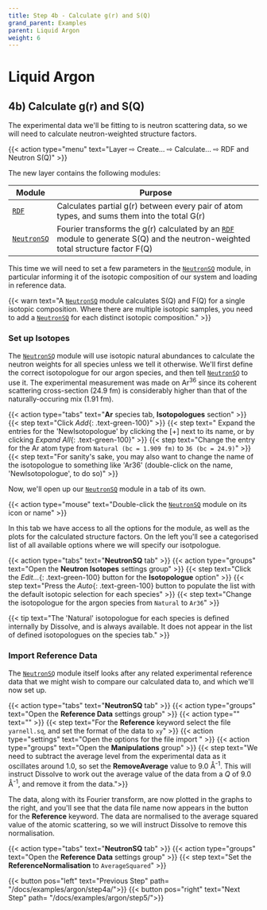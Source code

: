 ```yaml
---
title: Step 4b - Calculate g(r) and S(Q)
grand_parent: Examples
parent: Liquid Argon
weight: 6
---
```

# Liquid Argon

## 4b) Calculate g(r) and S(Q)

The experimental data we'll be fitting to is neutron scattering data, so we will need to calculate neutron-weighted structure factors.

{{< action type="menu" text="Layer &#8680; Create... &#8680; Calculate... &#8680; RDF and Neutron S(Q)" >}}

The new layer contains the following modules:

| Module | Purpose |
|--------|---------|
| [`RDF`](../../userguide/modules/rdf) | Calculates partial g(r) between every pair of atom types, and sums them into the total G(r) |
| [`NeutronSQ`](../../userguide/modules/neutronsq) | Fourier transforms the g(r) calculated by an [`RDF`](../../userguide/modules/rdf) module to generate S(Q) and the neutron-weighted total structure factor F(Q) |

This time we will need to set a few parameters in the [`NeutronSQ`](../../userguide/modules/neutronsq) module, in particular informing it of the isotopic composition of our system and loading in reference data.

{{< warn text="A [`NeutronSQ`](../../userguide/modules/neutronsq) module calculates S(Q) and F(Q) for a single isotopic composition. Where there are multiple isotopic samples, you need to add a [`NeutronSQ`](../../userguide/modules/neutronsq) for each distinct isotopic composition." >}}


### Set up Isotopes

The [`NeutronSQ`](../../userguide/modules/neutronsq) module will use isotopic natural abundances to calculate the neutron weights for all species unless we tell it otherwise. We'll first define the correct isotopologue for our argon species, and then tell [`NeutronSQ`](../../userguide/modules/neutronsq) to use it. The experimental measurement was made on Ar<sup>36</sup> since its coherent scattering cross-section (24.9 fm) is considerably higher than that of the naturally-occuring mix (1.91 fm).

{{< action type="tabs" text="**Ar** species tab, **Isotopologues** section" >}}
{{< step text="Click _Add_{: .text-green-100}" >}}
{{< step text=" Expand the entries for the 'NewIsotopologue' by clicking the [+] next to its name, or by clicking _Expand All_{: .text-green-100}" >}}
{{< step text="Change the entry for the Ar atom type from `Natural (bc = 1.909 fm)` to `36 (bc = 24.9)`" >}}
{{< step text="For sanity's sake, you may also want to change the name of the isotopologue to something like 'Ar36' (double-click on the name, 'NewIsotopologue', to do so)" >}}

Now, we'll open up our [`NeutronSQ`](../../userguide/modules/neutronsq) module in a tab of its own.

{{< action type="mouse" text="Double-click the [`NeutronSQ`](../../userguide/modules/neutronsq) module on its icon or name" >}}


In this tab we have access to all the options for the module, as well as the plots for the calculated structure factors. On the left you'll see a categorised list of all available options where we will specify our isotpologue.

{{< action type="tabs" text="**NeutronSQ** tab" >}}
{{< action type="groups" text="Open the **Neutron Isotopes** settings group" >}}
{{< step text="Click the _Edit..._{: .text-green-100} button for the **Isotopologue** option" >}}
{{< step text="Press the _Auto_{: .text-green-100} button to populate the list with the default isotopic selection for each species" >}}
{{< step text="Change the isotopologue for the argon species from `Natural` to `Ar36`" >}}

{{< tip text="The 'Natural' isotopologue for each species is defined internally by Dissolve, and is always available. It does not appear in the list of defined isotopologues on the species tab." >}}

### Import Reference Data

The [`NeutronSQ`](../../userguide/modules/neutronsq) module itself looks after any related experimental reference data that we might wish to compare our calculated data to, and which we'll now set up.

{{< action type="tabs" text="**NeutronSQ** tab" >}}
{{< action type="groups" text="Open the **Reference Data** settings group" >}}
{{< action type="" text="" >}}
{{< step text="For the **Reference** keyword select the file `yarnell.sq`, and set the format of the data to `xy`" >}}
{{< action type="settings" text="Open the options for the file import " >}}
{{< action type="groups" text="Open the **Manipulations** group" >}}
{{< step text="We need to subtract the average level from the experimental data as it oscillates around 1.0, so set the **RemoveAverage** value to 9.0 &#8491;<sup>-1</sup>. This will instruct Dissolve to work out the average value of the data from a _Q_ of 9.0 &#8491;<sup>-1</sup>, and remove it from the data.">}}

The data, along with its Fourier transform, are now plotted in the graphs to the right, and you'll see that the data file name now appears in the button for the **Reference** keyword. The data are normalised to the average squared value of the atomic scattering, so we will instruct Dissolve to remove this normalisation.

{{< action type="tabs" text="**NeutronSQ** tab" >}}
{{< action type="groups" text="Open the **Reference Data** settings group" >}}
{{< step text="Set the **ReferenceNormalisation** to `AverageSquared`" >}}


{{< button pos="left" text="Previous Step" path= "/docs/examples/argon/step4a/">}}
{{< button pos="right" text="Next Step" path= "/docs/examples/argon/step5/">}}
